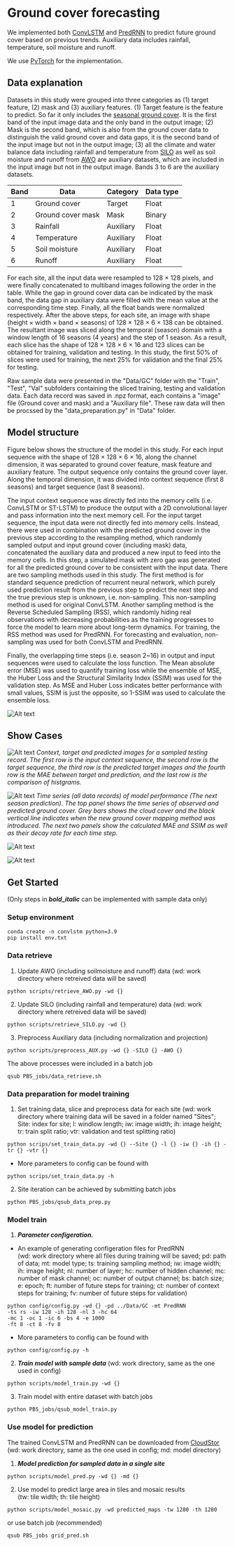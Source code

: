 # Ground cover forecasting

We implemented both [ConvLSTM](https://github.com/rudolfwilliam/satellite_image_forecasting) and [PredRNN](https://github.com/thuml/predrnn-pytorch) to predict future ground cover based on previous trends. Auxiliary data includes rainfall, temperature, 
soil moisture and runoff. 

We use [PyTorch](https://pytorch.org/) for the implementation.

## Data explanation
Datasets in this study were grouped into three categories as (1) target feature, (2) mask and (3) auxiliary features. (1) Target feature is the feature to predict. So far it only includes the [seasonal ground cover](https://portal.tern.org.au/metadata/22022). It is the first band of the input image data and the only band in the output image; (2) Mask is the second band, which is also from the ground cover data to distinguish the valid ground cover and data gaps, it is the second band of the input image but not in the output image; (3) all the climate and water balance data including rainfall and temperature from [SILO](https://www.longpaddock.qld.gov.au/silo/gridded-data/) as well as soil moisture and runoff from [AWO](https://awo.bom.gov.au/about/overview/dataAccess) are auxiliary datasets, which are included in the input image but not in the output image. Bands 3 to 6 are the auxiliary datasets.

| Band | Data              | Category  | Data type |
| ---- | ----------------- | --------- | --------- |
| 1    | Ground cover      | Target    | Float     |
| 2    | Ground cover mask | Mask      | Binary    |
| 3    | Rainfall          | Auxiliary | Float     |
| 4    | Temperature       | Auxiliary | Float     |
| 5    | Soil moisture     | Auxiliary | Float     |
| 6    | Runoff            | Auxiliary | Float     |

For each site, all the input data were resampled to 128 × 128 pixels, and were finally concatenated to multiband images following the order in the table. While the gap in ground cover data can be indicated by the mask band, the data gap in auxiliary data were filled with the mean value at the corresponding time step. Finally, all the float bands were normalized respectively. After the above steps, for each site, an image with shape (height × width × band × seasons) of 128 × 128 × 6 × 138 can be obtained.
The resultant image was sliced along the temporal (season) domain with a window length of 16 seasons (4 years) and the step of 1 season. As a result, each slice has the shape of 128 × 128 × 6 × 16 and 123 slices can be obtained for training, validation and testing. In this study, the first 50% of slices were used for training, the next 25% for validation and the final 25% for testing.

Raw sample data were presented in the "Data/GC" folder with the "Train", "Test", "Val" subfolders containing the sliced training, testing and validation data. Each data record was saved in .npz format, each contains a "image" file (Ground cover and mask) and a "Auxiliary file". These raw data will then be procssed by the "data_preparation.py" in "Data" folder.

## Model structure
Figure below shows the structure of the model in this study. For each input sequence with the shape of 128 × 128 × 6 × 16, along the channel dimension, it was separated to ground cover feature, mask feature and auxiliary feature. The output sequence only contains the ground cover layer. Along the temporal dimension, it was divided into context sequence (first 8 seasons) and target sequence (last 8 seasons). 

The input context sequence was directly fed into the memory cells (i.e. ConvLSTM or ST-LSTM) to produce the output with a 2D convolutional layer and pass information into the next memory cell. For the input target sequence, the input data were not directly fed into memory cells. Instead, there were used in combination with the predicted ground cover in the previous step according to the resampling method, which randomly sampled output and input ground cover (including mask) data, concatenated the auxiliary data and produced a new input to feed into the memory cells. In this step, a simulated mask with zero gap was generated for all the predicted ground cover to be consistent with the input data. There are two sampling methods used in this study. The first method is for standard sequence prediction of recurrent neural network, which purely used prediction result from the previous step to predict the next step and the true previous step is unknown, i.e. non-sampling. This non-sampling method is used for original ConvLSTM. Another sampling method is the Reverse Scheduled Sampling (RSS), which randomly hiding real observations with decreasing probabilities as the training progresses to force the model to learn more about long-term dynamics. For training, the RSS method was used for PredRNN. For forecasting and evaluation, non-sampling was used for both ConvLSTM and PredRNN.

Finally, the overlapping time steps (i.e. season 2~16) in output and input sequences were used to calculate the loss function. The Mean absolute error (MSE)  was used to quantify training loss while the ensemble of MSE, the Huber Loss and the Structural Similarity Index (SSIM) was used for the validation step. As MSE and Huber Loss indicates better performance with small values, SSIM is just the opposite, so 1-SSIM was used to calculate the ensemble loss. 

![Alt text](Figures/image.png?raw=true "Model structure")

## Show Cases
![Alt text](Figures/PredRNN_rs/all_images.jpg?raw=true "Model performance for a single data record" )
*Context, target and predicted images for a sampled testing record. The first row is the input context sequence, the second row is the target sequence, the third row is the predicted target images and the fourth row is the MAE between target and prediction, and the last row is the comparison of histgrams.*

![Alt text](Figures/PredRNN_rs/timeseries.jpg?raw=true "Time series (all data records) of model performance (The next season prediction)")
*Time series (all data records) of model performance (The next season prediction). The top panel shows the time series of observed and predicted ground cover. Grey bars shows the cloud cover and the black vertical line indicates when the new ground cover mapping method was introduced. The next two panels show the calculated MAE and SSIM as well as their decay rate for each time step.*

![Alt text](predicted_maps/Pred.jpg?raw=true "GBRCA prediction" )

![Alt text](predicted_maps/Timeseries.jpg?raw=true "GBRCA time series" )

## Get Started
(Only steps in ***bold_italic*** can be implemented with sample data only)
### Setup environment
```
conda create -n convlstm python=3.9
pip install env.txt
```
### Data retrieve
1. Update AWO (including soilmoisture and runoff) data
(wd: work directory where retreived data will be saved)
```
python scripts/retrieve_AWO.py -wd {}
```
2. Update SILO (including rainfall and temperature) data
(wd: work directory where retreived data will be saved)
```
python scripts/retrieve_SILO.py -wd {}
```
3. Preprocess Auxiliary data (including normalization and projection)
```
python scripts/preprocess_AUX.py -wd {} -SILO {} -AWO {}
```
The above processes were included in a batch job
```
qsub PBS_jobs/data_retrieve.sh
```
### Data preparation for model training
1. Set training data, slice and preprocess data for each site
(wd: work directory where training data will be saved in a folder named "Sites";
Site: index for site;
l: windlow length;
iw: image width; 
ih: image height; 
tr: train split ratio;
vtr: validation and test splitting ratio)
```
python scrips/set_train_data.py -wd {} --Site {} -l {} -iw {} -ih {} -tr {} -vtr {}
```
- More parameters to config can be found with
```
python scrips/set_train_data.py -h
```
2. Site iteration can be achieved by submitting batch jobs
```
python PBS_jobs/qsub_data_prep.py
```
### Model train
1. ***Parameter configeration.***
- An example of generating configeration files for PredRNN\
(wd: work directory where all files during training will be saved;
pd: path of data;
mt: model type;
ts: training sampling method; 
iw: image width; 
ih: image height; 
nl: number of layer; 
hc: number of hidden channel; 
mc: number of mask channel; 
oc: number of output channel; 
bs: batch size; 
e: epoch; 
ft: number of future steps for training; 
ct: number of context steps for training; 
fv: number of future steps for validation)

```
python config/config.py -wd {} -pd ../Data/GC -mt PredRNN 
-ts rs -iw 128 -ih 128 -nl 3 -hc 64 
-mc 1 -oc 1 -ic 6 -bs 4 -e 1000     
-ft 8 -ct 8 -fv 8
```

- More parameters to config can be found with

```
python config/config.py -h
```

2. ***Train model with sample data***
(wd: work directory, same as the one used in config)
```
python scripts/model_train.py -wd {} 
```

3. Train model with entire dataset with batch jobs
```
python PBS_jobs/qsub_model_train.py
```
### Use model for prediction
The trained ConvLSTM and PredRNN can be downloaded from [CloudStor](https://cloudstor.aarnet.edu.au/plus/s/0lKj2HwjD0BVcK3)
(wd: work directory, same as the one used in config; md: model directory)
1. ***Model prediction for sampled data in a single site***
```
python scripts/model_pred.py -wd {} -md {}
``` 
2. Use model to predict large area in tiles and mosaic results\
(tw: tile width; th: tile height)
```
python scripts/model_mosaic.py -wd predicted_maps -tw 1280 -th 1280
```
or use batch job (recommended)
```
qsub PBS_jobs grid_pred.sh
```

